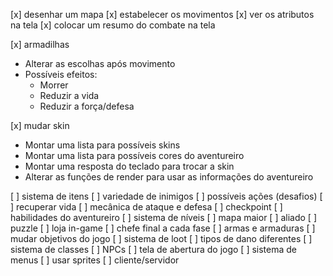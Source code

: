 [x] desenhar um mapa
[x] estabelecer os movimentos
[x] ver os atributos na tela
[x] colocar um resumo do combate na tela

[x] armadilhas
- Alterar as escolhas após movimento
- Possíveis efeitos:
    - Morrer
    - Reduzir a vida
    - Reduzir a força/defesa

[x] mudar skin
- Montar uma lista para possíveis skins
- Montar uma lista para possíveis cores do aventureiro
- Montar uma resposta do teclado para trocar a skin
- Alterar as funções de render para usar as informações do aventureiro

[ ] sistema de itens
[ ] variedade de inimigos
[ ] possíveis ações (desafios)
[ ] recuperar vida
[ ] mecânica de ataque e defesa
[ ] checkpoint
[ ] habilidades do aventureiro
[ ] sistema de níveis
[ ] mapa maior
[ ] aliado
[ ] puzzle
[ ] loja in-game
[ ] chefe final a cada fase
[ ] armas e armaduras
[ ] mudar objetivos do jogo
[ ] sistema de loot
[ ] tipos de dano diferentes
[ ] sistema de classes
[ ] NPCs
[ ] tela de abertura do jogo
[ ] sistema de menus
[ ] usar sprites
[ ] cliente/servidor
